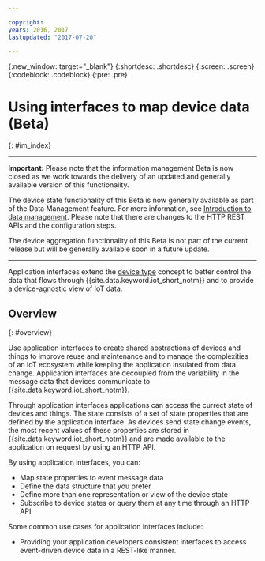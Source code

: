 ```yaml
---

copyright:
years: 2016, 2017
lastupdated: "2017-07-20"

---
```


{:new_window: target="\_blank"}
{:shortdesc: .shortdesc}
{:screen: .screen}
{:codeblock: .codeblock}
{:pre: .pre}

# Using interfaces to map device data (Beta)
{: #im_index}

******************************************************************************************************************************************
**Important:** Please note that the information management Beta is now closed as we work towards the delivery of an updated and generally available version of this functionality.

The device state functionality of this Beta is now generally available as part of the Data Management feature.  For more information, see [Introduction to data management](../GA_information_management/ga_im_device_twin.html). Please note that there are changes to the HTTP REST APIs and the configuration steps.

The device aggregation functionality of this Beta is not part of the current release but will be generally available soon in a future update.
******************************************************************************************************************************************

Application interfaces extend the [device type](#resources) concept to better control the data that flows through {{site.data.keyword.iot_short_notm}} and to provide a device-agnostic view of IoT data.


## Overview
{: #overview}

Use application interfaces to create shared abstractions of devices and things to improve reuse and maintenance and to manage the complexities of an IoT ecosystem while keeping the application insulated from data change. Application interfaces are decoupled from the variability in the message data that devices communicate to {{site.data.keyword.iot_short_notm}}.

Through application interfaces applications can access the currect state of devices and things. The state consists of a set of state properties that are defined by the application interface. As devices send state change events, the most recent values of these properties are stored in {{site.data.keyword.iot_short_notm}} and are made available to the application on request by using an HTTP API.

By using application interfaces, you can:
- Map state properties to event message data
- Define the data structure that you prefer
- Define more than one representation or view of the device state
- Subscribe to device states or query them at any time through an HTTP API

Some common use cases for application interfaces include:
- Providing your application developers consistent interfaces to access event-driven device data in a REST-like manner.
